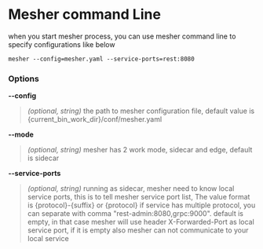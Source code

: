 # Mesher command Line 
when you start mesher process, you can use mesher command line to specify configurations like below
```shell
mesher --config=mesher.yaml --service-ports=rest:8080
```


### Options


**--config**
>*(optional, string)* the path to mesher configuration file, default value is {current_bin_work_dir}/conf/mesher.yaml


**--mode**
>*(optional, string)* mesher has 2 work mode, sidecar and edge, default is sidecar


**--service-ports**
>*(optional, string)* running as sidecar, mesher need to know local service ports, 
this is to tell mesher service port list, 
The value format is {protocol}-{suffix} or {protocol}
if service has multiple protocol, you can separate with comma "rest-admin:8080,grpc:9000". 
default is empty, in that case mesher will use header X-Forwarded-Port as local service port, 
if it is empty also mesher can not communicate to your local service
